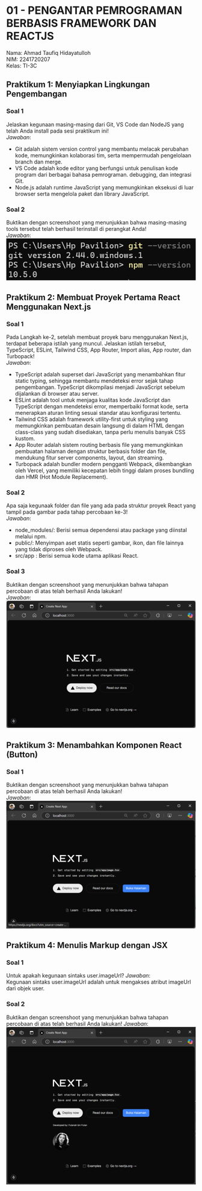 # 01 - PENGANTAR PEMROGRAMAN BERBASIS FRAMEWORK DAN REACTJS
Nama: Ahmad Taufiq Hidayatulloh <br>
NIM: 2241720207 <br>
Kelas: TI-3C

## Praktikum 1: Menyiapkan Lingkungan Pengembangan
### Soal 1
Jelaskan kegunaan masing-masing dari Git, VS Code dan NodeJS yang telah Anda install pada sesi praktikum ini! <br>
*Jawaban*: 
- Git adalah sistem version control yang membantu melacak perubahan kode, memungkinkan kolaborasi tim, serta mempermudah pengelolaan branch dan merge.
- VS Code adalah kode editor yang berfungsi untuk penulisan kode program dari berbagai bahasa pemrograman. debugging, dan integrasi Git.
- Node.js adalah runtime JavaScript yang memungkinkan eksekusi di luar browser serta mengelola paket dan library JavaScript.
### Soal 2
Buktikan dengan screenshoot yang menunjukkan bahwa masing-masing tools tersebut telah berhasil terinstall di perangkat Anda! <br>
*Jawaban*: <br>
![alt text](image.png)

## Praktikum 2: Membuat Proyek Pertama React Menggunakan Next.js
### Soal 1
Pada Langkah ke-2, setelah membuat proyek baru menggunakan Next.js, terdapat beberapa istilah yang muncul. Jelaskan istilah tersebut, TypeScript, ESLint, Tailwind CSS, App Router, Import alias, App router, dan Turbopack! <br>
*Jawaban*: 
- TypeScript adalah superset dari JavaScript yang menambahkan fitur static typing, sehingga membantu mendeteksi error sejak tahap pengembangan. TypeScript dikompilasi menjadi JavaScript sebelum dijalankan di browser atau server.
- ESLint adalah tool untuk menjaga kualitas kode JavaScript dan TypeScript dengan mendeteksi error, memperbaiki format kode, serta menerapkan aturan linting sesuai standar atau konfigurasi tertentu.
- Tailwind CSS adalah framework utility-first untuk styling yang memungkinkan pembuatan desain langsung di dalam HTML dengan class-class yang sudah disediakan, tanpa perlu menulis banyak CSS kustom.
- App Router adalah sistem routing berbasis file yang memungkinkan pembuatan halaman dengan struktur berbasis folder dan file, mendukung fitur server components, layout, dan streaming.
- Turbopack adalah bundler modern pengganti Webpack, dikembangkan oleh Vercel, yang memiliki kecepatan lebih tinggi dalam proses bundling dan HMR (Hot Module Replacement).
### Soal 2
Apa saja kegunaak folder dan file yang ada pada struktur proyek React yang tampil pada gambar pada tahap percobaan ke-3! <br>
*Jawaban*: 
- node_modules/: Berisi semua dependensi atau package yang diinstal melalui npm.
- public/: Menyimpan aset statis seperti gambar, ikon, dan file lainnya yang tidak diproses oleh Webpack.
- src/app : Berisi semua kode utama aplikasi React.
### Soal 3
Buktikan dengan screenshoot yang menunjukkan bahwa tahapan percobaan di atas telah berhasil Anda lakukan! <br>
*Jawaban*: <br>
![alt text](image-1.png)

## Praktikum 3: Menambahkan Komponen React (Button)
### Soal 1
Buktikan dengan screenshoot yang menunjukkan bahwa tahapan percobaan di atas telah berhasil Anda lakukan! <br>
*Jawaban*: <br>
![alt text](image-2.png)

## Praktikum 4: Menulis Markup dengan JSX
### Soal 1
Untuk apakah kegunaan sintaks user.imageUrl?
*Jawaban*: <br>
Kegunaan sintaks user.imageUrl adalah untuk mengakses atribut imageUrl dari objek user.
### Soal 2
Buktikan dengan screenshoot yang menunjukkan bahwa tahapan percobaan di atas telah
berhasil Anda lakukan!
*Jawaban*: <br>
![alt text](image-3.png)